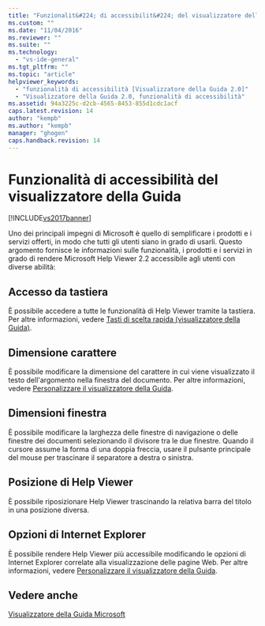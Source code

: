 ```yaml
---
title: "Funzionalit&#224; di accessibilit&#224; del visualizzatore della Guida | Microsoft Docs"
ms.custom: ""
ms.date: "11/04/2016"
ms.reviewer: ""
ms.suite: ""
ms.technology: 
  - "vs-ide-general"
ms.tgt_pltfrm: ""
ms.topic: "article"
helpviewer_keywords: 
  - "funzionalità di accessibilità [Visualizzatore della Guida 2.0]"
  - "Visualizzatore della Guida 2.0, funzionalità di accessibilità"
ms.assetid: 94a3225c-d2cb-4565-8453-855d1cdc1acf
caps.latest.revision: 14
author: "kempb"
ms.author: "kempb"
manager: "ghogen"
caps.handback.revision: 14
---
```

# Funzionalit&#224; di accessibilit&#224; del visualizzatore della Guida
[!INCLUDE[vs2017banner](../code-quality/includes/vs2017banner.md)]

Uno dei principali impegni di Microsoft è quello di semplificare i prodotti e i servizi offerti, in modo che tutti gli utenti siano in grado di usarli.  Questo argomento fornisce le informazioni sulle funzionalità, i prodotti e i servizi in grado di rendere Microsoft Help Viewer 2.2 accessibile agli utenti con diverse abilità:  
  
## Accesso da tastiera  
 È possibile accedere a tutte le funzionalità di Help Viewer tramite la tastiera.  Per altre informazioni, vedere [Tasti di scelta rapida \(visualizzatore della Guida\)](../ide/shortcut-keys-help-viewer.md).  
  
## Dimensione carattere  
 È possibile modificare la dimensione del carattere in cui viene visualizzato il testo dell'argomento nella finestra del documento.  Per altre informazioni, vedere [Personalizzare il visualizzatore della Guida](../ide/customize-the-help-viewer.md).  
  
## Dimensioni finestra  
 È possibile modificare la larghezza delle finestre di navigazione o delle finestre dei documenti selezionando il divisore tra le due finestre.  Quando il cursore assume la forma di una doppia freccia, usare il pulsante principale del mouse per trascinare il separatore a destra o sinistra.  
  
## Posizione di Help Viewer  
 È possibile riposizionare Help Viewer trascinando la relativa barra del titolo in una posizione diversa.  
  
## Opzioni di Internet Explorer  
 È possibile rendere Help Viewer più accessibile modificando le opzioni di Internet Explorer correlate alla visualizzazione delle pagine Web.  Per altre informazioni, vedere [Personalizzare il visualizzatore della Guida](../ide/customize-the-help-viewer.md).  
  
## Vedere anche  
 [Visualizzatore della Guida Microsoft](../ide/microsoft-help-viewer.md)